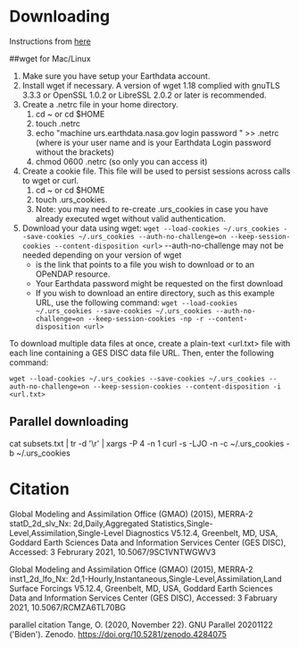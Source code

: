 # Downloading

Instructions from [here](https://disc.sci.gsfc.nasa.gov/data-access#mac_linux_wget)

##wget for Mac/Linux

1. Make sure you have setup your Earthdata account.
1. Install wget if necessary. A version of wget 1.18 complied with gnuTLS 3.3.3 or OpenSSL 1.0.2 or LibreSSL 2.0.2 or later is recommended.
1. Create a .netrc file in your home directory.
    1. cd ~ or cd $HOME
    1. touch .netrc
    1. echo "machine urs.earthdata.nasa.gov login <uid> password <password>" >> .netrc (where <uid> is your user name and <password> is your Earthdata Login password without the brackets)
    1. chmod 0600 .netrc (so only you can access it)
1. Create a cookie file. This file will be used to persist sessions across calls to wget or curl.
    1. cd ~ or cd $HOME
    1. touch .urs_cookies.
    1. Note: you may need to re-create .urs_cookies in case you have already executed wget without valid authentication.
1. Download your data using wget: 
`wget --load-cookies ~/.urs_cookies --save-cookies ~/.urs_cookies --auth-no-challenge=on --keep-session-cookies --content-disposition <url>`
    --auth-no-challenge may not be needed depending on your version of wget
    - <url> is the link that points to a file you wish to download or to an OPeNDAP resource.
    - Your Earthdata password might be requested on the first download
    - If you wish to download an entire directory, such as this example URL, use the following command:
    `wget --load-cookies ~/.urs_cookies --save-cookies ~/.urs_cookies --auth-no-challenge=on --keep-session-cookies -np -r --content-disposition <url>`

To download multiple data files at once, create a plain-text <url.txt> file with each line containing a GES DISC data file URL. Then, enter the following command:

`wget --load-cookies ~/.urs_cookies --save-cookies ~/.urs_cookies --auth-no-challenge=on --keep-session-cookies --content-disposition -i <url.txt>`

## Parallel downloading
cat subsets.txt  | tr -d '\r' | xargs -P 4 -n 1 curl -s -LJO -n -c ~/.urs_cookies -b ~/.urs_cookies

# Citation
Global Modeling and Assimilation Office (GMAO) (2015), MERRA-2 statD_2d_slv_Nx: 2d,Daily,Aggregated Statistics,Single-Level,Assimilation,Single-Level Diagnostics V5.12.4, Greenbelt, MD, USA, Goddard Earth Sciences Data and Information Services Center (GES DISC), Accessed: 3 Februrary 2021, 10.5067/9SC1VNTWGWV3

Global Modeling and Assimilation Office (GMAO) (2015), MERRA-2 inst1_2d_lfo_Nx: 2d,1-Hourly,Instantaneous,Single-Level,Assimilation,Land Surface Forcings V5.12.4, Greenbelt, MD, USA, Goddard Earth Sciences Data and Information Services Center (GES DISC), Accessed: 3 Fabruary 2021, 10.5067/RCMZA6TL70BG

parallel citation
Tange, O. (2020, November 22). GNU Parallel 20201122 ('Biden').
  Zenodo. https://doi.org/10.5281/zenodo.4284075
